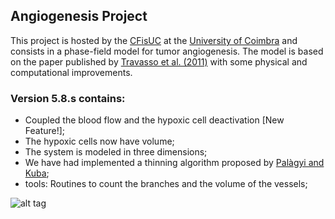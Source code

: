 ## Angiogenesis Project
This project is hosted by the [CFisUC](http://cfisuc.fis.uc.pt/) at the [University of Coimbra](www.uc.pt) 
and consists in a phase-field model for tumor angiogenesis. The model is based on the paper published by
[Travasso et al. (2011)](http://journals.plos.org/plosone/article?id=10.1371/journal.pone.0019989) with some physical and computational improvements.

### Version 5.8.s contains:
- Coupled the blood flow and the hypoxic cell deactivation [New Feature!];
- The hypoxic cells now have volume;
- The system is modeled in three dimensions;
- We have had implemented a thinning algorithm proposed by [Palàgyi and Kuba](http://www.sciencedirect.com/science/article/pii/S0167865598000312);
- tools: Routines to count the branches and the volume of the vessels;


![alt tag](https://i0.wp.com/moreirasm.files.wordpress.com/2015/05/vessels.gif?w=450)
